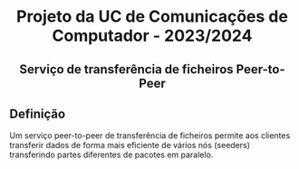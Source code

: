 <h1 align="center">Projeto da UC de Comunicações de Computador - 2023/2024</h1>
<h2 align="center">Serviço de transferência de ficheiros Peer-to-Peer</h2>

## Definição
Um serviço peer-to-peer de transferência de ficheiros permite aos clientes transferir dados de forma mais eficiente de vários nós (seeders) transferindo partes diferentes de pacotes em paralelo.
